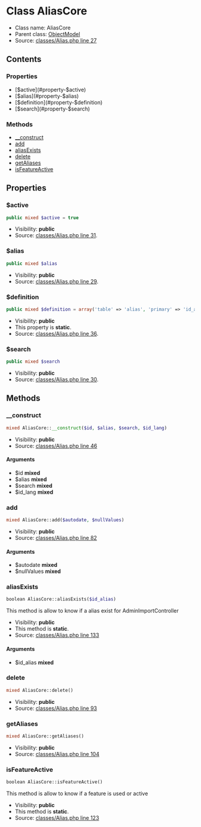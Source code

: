 Class AliasCore
=====================





* Class name: AliasCore
* Parent class: [ObjectModel](class.ObjectModelCore.md)
* Source: [classes/Alias.php line 27](https://github.com/PrestaShop/PrestaShop/blob/1.6.0.11/classes/Alias.php#L27)


Contents
--------


### Properties

* [$active](#property-$active)
* [$alias](#property-$alias)
* [$definition](#property-$definition)
* [$search](#property-$search)

### Methods

* [__construct](#method-__construct)
* [add](#method-add)
* [aliasExists](#method-aliasExists)
* [delete](#method-delete)
* [getAliases](#method-getAliases)
* [isFeatureActive](#method-isFeatureActive)




Properties
----------


### <a name="property-$active"></a>$active

```php
public mixed $active = true
```





* Visibility: **public**
* Source: [classes/Alias.php line 31](https://github.com/PrestaShop/PrestaShop/blob/1.6.0.11/classes/Alias.php#L31).


### <a name="property-$alias"></a>$alias

```php
public mixed $alias
```





* Visibility: **public**
* Source: [classes/Alias.php line 29](https://github.com/PrestaShop/PrestaShop/blob/1.6.0.11/classes/Alias.php#L29).


### <a name="property-$definition"></a>$definition

```php
public mixed $definition = array('table' => 'alias', 'primary' => 'id_alias', 'fields' => array('search' => array('type' => self::TYPE_STRING, 'validate' => 'isValidSearch', 'required' => true, 'size' => 255), 'alias' => array('type' => self::TYPE_STRING, 'validate' => 'isValidSearch', 'required' => true, 'size' => 255), 'active' => array('type' => self::TYPE_BOOL, 'validate' => 'isBool')))
```





* Visibility: **public**
* This property is **static**.
* Source: [classes/Alias.php line 36](https://github.com/PrestaShop/PrestaShop/blob/1.6.0.11/classes/Alias.php#L36).


### <a name="property-$search"></a>$search

```php
public mixed $search
```





* Visibility: **public**
* Source: [classes/Alias.php line 30](https://github.com/PrestaShop/PrestaShop/blob/1.6.0.11/classes/Alias.php#L30).


Methods
-------


### <a name="method-__construct"></a>__construct

```php
mixed AliasCore::__construct($id, $alias, $search, $id_lang)
```





* Visibility: **public**
* Source: [classes/Alias.php line 46](https://github.com/PrestaShop/PrestaShop/blob/1.6.0.11/classes/Alias.php#L46)


#### Arguments
* $id **mixed**
* $alias **mixed**
* $search **mixed**
* $id_lang **mixed**



### <a name="method-add"></a>add

```php
mixed AliasCore::add($autodate, $nullValues)
```





* Visibility: **public**
* Source: [classes/Alias.php line 82](https://github.com/PrestaShop/PrestaShop/blob/1.6.0.11/classes/Alias.php#L82)


#### Arguments
* $autodate **mixed**
* $nullValues **mixed**



### <a name="method-aliasExists"></a>aliasExists

```php
boolean AliasCore::aliasExists($id_alias)
```

This method is allow to know if a alias exist for AdminImportController



* Visibility: **public**
* This method is **static**.
* Source: [classes/Alias.php line 133](https://github.com/PrestaShop/PrestaShop/blob/1.6.0.11/classes/Alias.php#L133)


#### Arguments
* $id_alias **mixed**



### <a name="method-delete"></a>delete

```php
mixed AliasCore::delete()
```





* Visibility: **public**
* Source: [classes/Alias.php line 93](https://github.com/PrestaShop/PrestaShop/blob/1.6.0.11/classes/Alias.php#L93)




### <a name="method-getAliases"></a>getAliases

```php
mixed AliasCore::getAliases()
```





* Visibility: **public**
* Source: [classes/Alias.php line 104](https://github.com/PrestaShop/PrestaShop/blob/1.6.0.11/classes/Alias.php#L104)




### <a name="method-isFeatureActive"></a>isFeatureActive

```php
boolean AliasCore::isFeatureActive()
```

This method is allow to know if a feature is used or active



* Visibility: **public**
* This method is **static**.
* Source: [classes/Alias.php line 123](https://github.com/PrestaShop/PrestaShop/blob/1.6.0.11/classes/Alias.php#L123)



